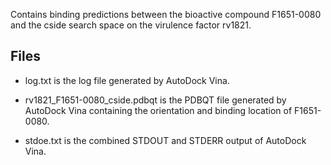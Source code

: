 Contains binding predictions between the bioactive compound F1651-0080 and the cside search space on the virulence factor rv1821.

## Files

- log.txt is the log file generated by AutoDock Vina.

- rv1821_F1651-0080_cside.pdbqt is the PDBQT file generated by AutoDock Vina containing the orientation and binding location of F1651-0080.

- stdoe.txt is the combined STDOUT and STDERR output of AutoDock Vina.

